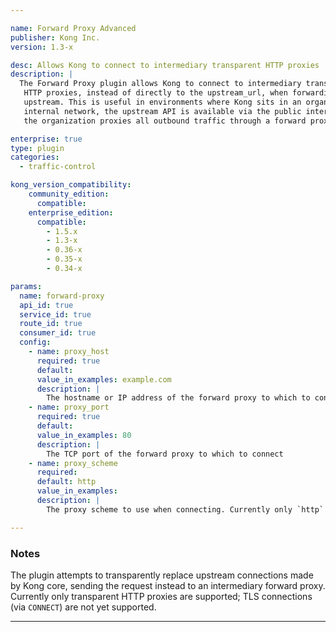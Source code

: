 ```yaml
---

name: Forward Proxy Advanced
publisher: Kong Inc.
version: 1.3-x

desc: Allows Kong to connect to intermediary transparent HTTP proxies
description: |
  The Forward Proxy plugin allows Kong to connect to intermediary transparent
   HTTP proxies, instead of directly to the upstream_url, when forwarding requests
   upstream. This is useful in environments where Kong sits in an organization's
   internal network, the upstream API is available via the public internet, and
   the organization proxies all outbound traffic through a forward proxy server.

enterprise: true
type: plugin
categories:
  - traffic-control

kong_version_compatibility:
    community_edition:
      compatible:
    enterprise_edition:
      compatible:
        - 1.5.x
        - 1.3-x
        - 0.36-x
        - 0.35-x
        - 0.34-x

params:
  name: forward-proxy
  api_id: true
  service_id: true
  route_id: true
  consumer_id: true
  config:
    - name: proxy_host
      required: true
      default:
      value_in_examples: example.com
      description: |
        The hostname or IP address of the forward proxy to which to connect
    - name: proxy_port
      required: true
      default:
      value_in_examples: 80
      description: |
        The TCP port of the forward proxy to which to connect
    - name: proxy_scheme
      required:
      default: http
      value_in_examples:
      description: |
        The proxy scheme to use when connecting. Currently only `http` is supported

---
```


### Notes

The plugin attempts to transparently replace upstream connections made by Kong
 core, sending the request instead to an intermediary forward proxy. Currently
  only transparent HTTP proxies are supported; TLS connections (via `CONNECT`)
  are not yet supported.

---
